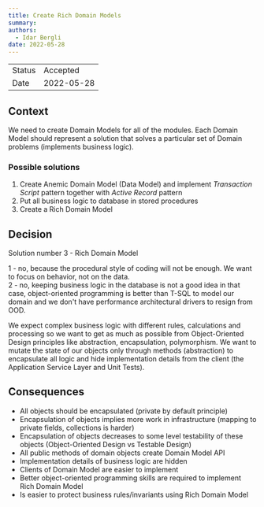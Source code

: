 ```yaml
---
title: Create Rich Domain Models
summary:
authors:
  - Idar Bergli
date: 2022-05-28
---
```


|        |            |
|--------|------------|
| Status | Accepted   |
| Date   | 2022-05-28 |

## Context

We need to create Domain Models for all of the modules. Each Domain Model should represent a solution that solves a particular set of Domain problems (implements business logic).

### Possible solutions

1. Create Anemic Domain Model (Data Model) and implement _Transaction Script_ pattern together with _Active Record_ pattern
2. Put all business logic to database in stored procedures
3. Create a Rich Domain Model

## Decision

Solution number 3 - Rich Domain Model</br>

1 - no, because the procedural style of coding will not be enough. We want to focus on behavior, not on the data.</br>
2 - no, keeping business logic in the database is not a good idea in that case, object-oriented programming is better than T-SQL to model our
domain and we don't have performance architectural drivers to resign from OOD.</br>

We expect complex business logic with different rules, calculations and processing so we want to get as much as possible from Object-Oriented Design
principles like abstraction, encapsulation, polymorphism. We want to mutate the state of our objects only through methods (abstraction) to encapsulate
all logic and hide implementation details from the client (the Application Service Layer and Unit Tests).</br>

## Consequences

- All objects should be encapsulated (private by default principle)
- Encapsulation of objects implies more work in infrastructure (mapping to private fields, collections is harder)
- Encapsulation of objects decreases to some level testability of these objects (Object-Oriented Design vs Testable Design)
- All public methods of domain objects create Domain Model API
- Implementation details of business logic are hidden
- Clients of Domain Model are easier to implement
- Better object-oriented programming skills are required to implement Rich Domain Model
- Is easier to protect business rules/invariants using Rich Domain Model
